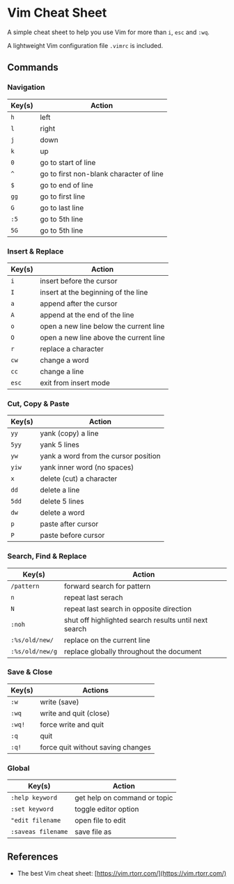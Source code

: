 # Vim Cheat Sheet

A simple cheat sheet to help you use Vim for more than `i`, `esc` and `:wq`.

A lightweight Vim configuration file `.vimrc` is included.

## Commands

### Navigation

| Key(s)  | Action                                  |
| ------- | --------------------------------------- |
| `h`     | left                                    |
| `l`     | right                                   |
| `j`     | down                                    |
| `k`     | up                                      |
| `0`     | go to start of line                     |
| `^`     | go to first non-blank character of line |
| `$`     | go to end of line                       |
| `gg`    | go to first line                        |
| `G`     | go to last line                         |
| `:5`    | go to 5th line                          |
| `5G`    | go to 5th line                          |

### Insert & Replace

| Key(s) | Action                                 |
| ------ | -------------------------------------- |
| `i`    | insert before the cursor               |
| `I`    | insert at the beginning of the line    |
| `a`    | append after the cursor                |
| `A`    | append at the end of the line          |
| `o`    | open a new line below the current line |
| `O`    | open a new line above the current line |
| `r`    | replace a character                    |
| `cw`   | change a word                          |
| `cc`   | change a line                          |
| `esc`  | exit from insert mode                  |

### Cut, Copy & Paste

| Key(s) | Action                               |
| ------ | ------------------------------------ |
| `yy`   | yank (copy) a line                   |
| `5yy`  | yank 5 lines                         |
| `yw`   | yank a word from the cursor position |
| `yiw`  | yank inner word (no spaces)          |
| `x`    | delete (cut) a character             |
| `dd`   | delete a line                        |
| `5dd`  | delete 5 lines                       |
| `dw`   | delete a word                        |
| `p`    | paste after cursor                   |
| `P`    | paste before cursor                  |

### Search, Find & Replace

| Key(s)          | Action                                                |
| --------------- | ----------------------------------------------------- |
| `/pattern`      | forward search for pattern                            |
| `n`             | repeat last serach                                    |
| `N`             | repeat last search in opposite direction              |
| `:noh`          | shut off highlighted search results until next search |
| `:%s/old/new/`  | replace on the current line                           |
| `:%s/old/new/g` | replace globally throughout the document              |

### Save & Close

| Key(s) | Actions                           |
| ------ | --------------------------------- |
| `:w`   | write (save)                      |
| `:wq`  | write and quit (close)            |
| `:wq!` | force write and quit              |
| `:q`   | quit                              |
| `:q!`  | force quit without saving changes |

### Global

| Key(s)             | Action                       |
| ------------------ | ---------------------------- |
| `:help keyword`    | get help on command or topic |
| `:set keyword`     | toggle editor option         |
| `"edit filename`   | open file to edit            |
| `:saveas filename` | save file as                 |

## References

- The best Vim cheat sheet: [https://vim.rtorr.com/](https://vim.rtorr.com/)
